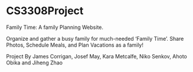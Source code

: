 # CS3308Project
Family Time: A family Planning Website.

Organize and gather a busy family for much-needed ‘Family Time’. Share Photos,
Schedule Meals, and Plan Vacations as a family!

Project By James Corrigan, Josef May, Kara Metcalfe, Niko Senkov, Ahoto Obika and Jiheng Zhao
